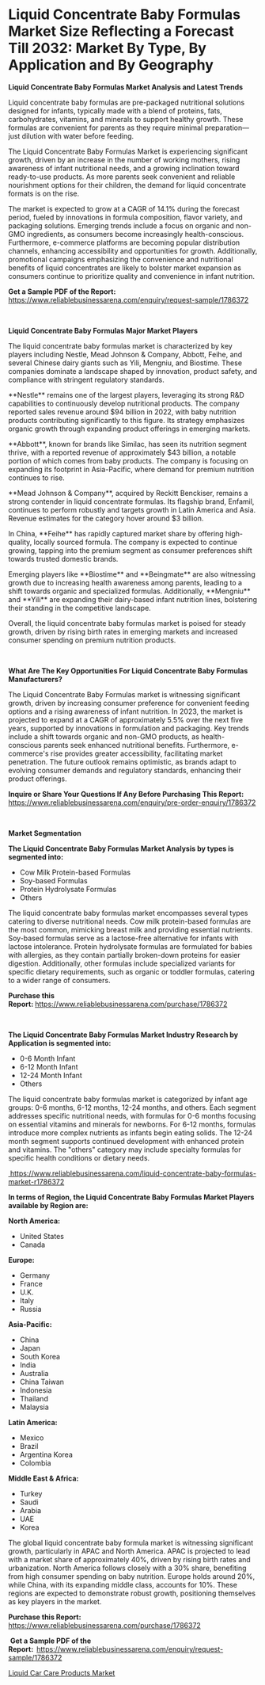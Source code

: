 <p><h1>Liquid Concentrate Baby Formulas Market Size Reflecting a Forecast Till 2032: Market By Type, By Application and By Geography</h1></p><p><strong>Liquid Concentrate Baby Formulas Market Analysis and Latest Trends</strong></p>
<p><p>Liquid concentrate baby formulas are pre-packaged nutritional solutions designed for infants, typically made with a blend of proteins, fats, carbohydrates, vitamins, and minerals to support healthy growth. These formulas are convenient for parents as they require minimal preparation—just dilution with water before feeding.</p><p>The Liquid Concentrate Baby Formulas Market is experiencing significant growth, driven by an increase in the number of working mothers, rising awareness of infant nutritional needs, and a growing inclination toward ready-to-use products. As more parents seek convenient and reliable nourishment options for their children, the demand for liquid concentrate formats is on the rise.</p><p>The market is expected to grow at a CAGR of 14.1% during the forecast period, fueled by innovations in formula composition, flavor variety, and packaging solutions. Emerging trends include a focus on organic and non-GMO ingredients, as consumers become increasingly health-conscious. Furthermore, e-commerce platforms are becoming popular distribution channels, enhancing accessibility and opportunities for growth. Additionally, promotional campaigns emphasizing the convenience and nutritional benefits of liquid concentrates are likely to bolster market expansion as consumers continue to prioritize quality and convenience in infant nutrition.</p></p>
<p><strong>Get a Sample PDF of the Report:&nbsp;</strong> <a href="https://www.reliablebusinessarena.com/enquiry/request-sample/1786372?utm_campaign=2769&utm_medium=2&utm_source=Github&utm_content=ia&utm_term=25032025&utm_id=liquid-concentrate-baby-formulas">https://www.reliablebusinessarena.com/enquiry/request-sample/1786372</a></p>
<p>&nbsp;</p>
<p><strong>Liquid Concentrate Baby Formulas Major Market Players</strong></p>
<p><p>The liquid concentrate baby formulas market is characterized by key players including Nestle, Mead Johnson & Company, Abbott, Feihe, and several Chinese dairy giants such as Yili, Mengniu, and Biostime. These companies dominate a landscape shaped by innovation, product safety, and compliance with stringent regulatory standards.</p><p>**Nestle** remains one of the largest players, leveraging its strong R&D capabilities to continuously develop nutritional products. The company reported sales revenue around $94 billion in 2022, with baby nutrition products contributing significantly to this figure. Its strategy emphasizes organic growth through expanding product offerings in emerging markets.</p><p>**Abbott**, known for brands like Similac, has seen its nutrition segment thrive, with a reported revenue of approximately $43 billion, a notable portion of which comes from baby products. The company is focusing on expanding its footprint in Asia-Pacific, where demand for premium nutrition continues to rise.</p><p>**Mead Johnson & Company**, acquired by Reckitt Benckiser, remains a strong contender in liquid concentrate formulas. Its flagship brand, Enfamil, continues to perform robustly and targets growth in Latin America and Asia. Revenue estimates for the category hover around $3 billion.</p><p>In China, **Feihe** has rapidly captured market share by offering high-quality, locally sourced formula. The company is expected to continue growing, tapping into the premium segment as consumer preferences shift towards trusted domestic brands.</p><p>Emerging players like **Biostime** and **Beingmate** are also witnessing growth due to increasing health awareness among parents, leading to a shift towards organic and specialized formulas. Additionally, **Mengniu** and **Yili** are expanding their dairy-based infant nutrition lines, bolstering their standing in the competitive landscape.</p><p>Overall, the liquid concentrate baby formulas market is poised for steady growth, driven by rising birth rates in emerging markets and increased consumer spending on premium nutrition products.</p></p>
<p>&nbsp;</p>
<p><strong>What Are The Key Opportunities For Liquid Concentrate Baby Formulas Manufacturers?</strong></p>
<p><p>The Liquid Concentrate Baby Formulas market is witnessing significant growth, driven by increasing consumer preference for convenient feeding options and a rising awareness of infant nutrition. In 2023, the market is projected to expand at a CAGR of approximately 5.5% over the next five years, supported by innovations in formulation and packaging. Key trends include a shift towards organic and non-GMO products, as health-conscious parents seek enhanced nutritional benefits. Furthermore, e-commerce's rise provides greater accessibility, facilitating market penetration. The future outlook remains optimistic, as brands adapt to evolving consumer demands and regulatory standards, enhancing their product offerings.</p></p>
<p><strong>Inquire or Share Your Questions If Any Before Purchasing This Report:</strong> <a href="https://www.reliablebusinessarena.com/enquiry/pre-order-enquiry/1786372?utm_campaign=2769&utm_medium=2&utm_source=Github&utm_content=ia&utm_term=25032025&utm_id=liquid-concentrate-baby-formulas">https://www.reliablebusinessarena.com/enquiry/pre-order-enquiry/1786372</a></p>
<p>&nbsp;</p>
<p><strong>Market Segmentation</strong></p>
<p><strong>The Liquid Concentrate Baby Formulas Market Analysis by types is segmented into:</strong></p>
<p><ul><li>Cow Milk Protein-based Formulas</li><li>Soy-based Formulas</li><li>Protein Hydrolysate Formulas</li><li>Others</li></ul></p>
<p><p>The liquid concentrate baby formulas market encompasses several types catering to diverse nutritional needs. Cow milk protein-based formulas are the most common, mimicking breast milk and providing essential nutrients. Soy-based formulas serve as a lactose-free alternative for infants with lactose intolerance. Protein hydrolysate formulas are formulated for babies with allergies, as they contain partially broken-down proteins for easier digestion. Additionally, other formulas include specialized variants for specific dietary requirements, such as organic or toddler formulas, catering to a wider range of consumers.</p></p>
<p><strong>Purchase this Report:&nbsp;</strong><a href="https://www.reliablebusinessarena.com/purchase/1786372?utm_campaign=2769&utm_medium=2&utm_source=Github&utm_content=ia&utm_term=25032025&utm_id=liquid-concentrate-baby-formulas">https://www.reliablebusinessarena.com/purchase/1786372</a></p>
<p>&nbsp;</p>
<p><strong>The Liquid Concentrate Baby Formulas Market Industry Research by Application is segmented into:</strong></p>
<p><ul><li>0-6 Month Infant</li><li>6-12 Month Infant</li><li>12-24 Month Infant</li><li>Others</li></ul></p>
<p><p>The liquid concentrate baby formulas market is categorized by infant age groups: 0-6 months, 6-12 months, 12-24 months, and others. Each segment addresses specific nutritional needs, with formulas for 0-6 months focusing on essential vitamins and minerals for newborns. For 6-12 months, formulas introduce more complex nutrients as infants begin eating solids. The 12-24 month segment supports continued development with enhanced protein and vitamins. The "others" category may include specialty formulas for specific health conditions or dietary needs.</p></p>
<p><a href="https://www.reliablebusinessarena.com/liquid-concentrate-baby-formulas-market-r1786372?utm_campaign=2769&utm_medium=2&utm_source=Github&utm_content=ia&utm_term=25032025&utm_id=liquid-concentrate-baby-formulas">&nbsp;https://www.reliablebusinessarena.com/liquid-concentrate-baby-formulas-market-r1786372</a></p>
<p><strong>In terms of Region, the Liquid Concentrate Baby Formulas Market Players available by Region are:</strong></p>
<p>
    <p> <strong> North America: </strong>
        <ul>
            <li>United States</li>
            <li>Canada</li>
        </ul>
        </p> 
    <p> <strong> Europe: </strong>
        <ul>
            <li>Germany</li>
            <li>France</li>
            <li>U.K.</li>
            <li>Italy</li>
            <li>Russia</li>
        </ul>
        </p> 
    <p> <strong> Asia-Pacific: </strong>
        <ul>
            <li>China</li>
            <li>Japan</li>
            <li>South Korea</li>
            <li>India</li>
            <li>Australia</li>
            <li>China Taiwan</li>
            <li>Indonesia</li>
            <li>Thailand</li>
            <li>Malaysia</li>
        </ul>
        </p> 
    <p> <strong> Latin America: </strong>
        <ul>
            <li>Mexico</li>
            <li>Brazil</li>
            <li>Argentina Korea</li>
            <li>Colombia</li>
        </ul>
        </p> 
    <p> <strong> Middle East & Africa: </strong>
        <ul>
            <li>Turkey</li>
            <li>Saudi</li>
            <li>Arabia</li>
            <li>UAE</li>
            <li>Korea</li>
        </ul>
    </p>
    </p>
<p><p>The global liquid concentrate baby formula market is witnessing significant growth, particularly in APAC and North America. APAC is projected to lead with a market share of approximately 40%, driven by rising birth rates and urbanization. North America follows closely with a 30% share, benefiting from high consumer spending on baby nutrition. Europe holds around 20%, while China, with its expanding middle class, accounts for 10%. These regions are expected to demonstrate robust growth, positioning themselves as key players in the market.</p></p>
<p><strong>Purchase this Report: </strong><a href="https://www.reliablebusinessarena.com/purchase/1786372?utm_campaign=2769&utm_medium=2&utm_source=Github&utm_content=ia&utm_term=25032025&utm_id=liquid-concentrate-baby-formulas">https://www.reliablebusinessarena.com/purchase/1786372</a></p>
<p>&nbsp;<strong>Get a Sample PDF of the Report:&nbsp;&nbsp;</strong><a href="https://www.reliablebusinessarena.com/enquiry/request-sample/1786372?utm_campaign=2769&utm_medium=2&utm_source=Github&utm_content=ia&utm_term=25032025&utm_id=liquid-concentrate-baby-formulas">https://www.reliablebusinessarena.com/enquiry/request-sample/1786372</a></p>
<p><strong></strong></p>
<p><p><a href="https://github.com/organophelia8282/Market-Research-Report-List-1/blob/main/liquid-car-care-products-market.md?utm_campaign=2769&utm_medium=2&utm_source=Github&utm_content=ia&utm_term=25032025&utm_id=liquid-concentrate-baby-formulas">Liquid Car Care Products Market</a></p></p>